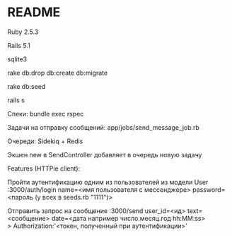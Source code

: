 # README

Ruby 2.5.3

Rails 5.1

sqlite3


rake db:drop db:create db:migrate

rake db:seed

rails s


Спеки: bundle exec rspec

Задачи на отправку сообщений: app/jobs/send_message_job.rb

Очереди: Sidekiq + Redis

Экшен new в SendController добавляет в очередь новую задачу



Features (HTTPie client):

Пройти аутентификацию одним из пользователей из модели User :3000/auth/login name=<имя пользователя с мессенджере> password=<пароль (у всех в seeds.rb "1111")>

Отправить запрос на сообщение :3000/send user_id=<ид> text=<сообщение> date=<дата например число.месяц.год hh:MM:ss> \
\> Authorization:'<токен, полученный при аутентификации>'

